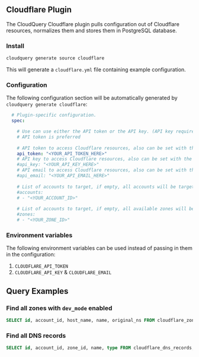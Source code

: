 ## Cloudflare Plugin

The CloudQuery Cloudflare plugin pulls configuration out of Cloudflare resources, normalizes them and stores them in PostgreSQL database.

### Install

```bash
cloudquery generate source cloudflare
```

This will generate a `cloudflare.yml` file containing example configuration.

### Configuration

The following configuration section will be automatically generated by `cloudquery generate cloudflare`:

```yaml
  # Plugin-specific configuration.
  spec:

    # Use can use either the API token or the API key. (API key requires setting the API email field)
    # API token is preferred
    
    # API token to access Cloudflare resources, also can be set with the CLOUDFLARE_API_TOKEN environment variable
    api_token: "<YOUR_API_TOKEN_HERE>"
    # API key to access Cloudflare resources, also can be set with the CLOUDFLARE_API_KEY environment variable
    #api_key: "<YOUR_API_KEY_HERE>"
    # API email to access Cloudflare resources, also can be set with the CLOUDFLARE_API_EMAIL environment variable
    #api_email: "<YOUR_API_EMAIL_HERE>"
    
    # List of accounts to target, if empty, all accounts will be targeted
    #accounts:
    # - "<YOUR_ACCOUNT_ID>"
    
    # List of accounts to target, if empty, all available zones will be targeted
    #zones:
    # - "<YOUR_ZONE_ID>"
```

### Environment variables

The following environment variables can be used instead of passing in them in the configuration:

1. `CLOUDFLARE_API_TOKEN`
2. `CLOUDFLARE_API_KEY` & `CLOUDFLARE_EMAIL`

## Query Examples

### Find all zones with `dev_mode` enabled

```sql
SELECT id, account_id, host_name, name, original_ns FROM cloudflare_zones WHERE dev_mode = true;
```

### Find all DNS records

```sql
SELECT id, account_id, zone_id, name, type FROM cloudflare_dns_records;
```